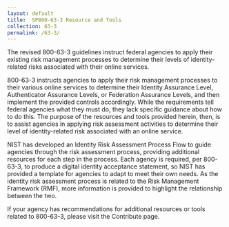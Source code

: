 ```yaml
---	
layout: default	
title:  SP800-63-3 Resource and Tools	
collection: 63-3	
permalink: /63-3/	
---		
```

The revised 800-63-3 guidelines instruct federal agencies to apply their existing risk management processes to determine their levels of identity-related risks associated with their online services.

800-63-3 instructs agencies to apply their risk management processes to their various online services to determine their Identity Assurance Level, Authenticator Assurance Levels, or Federation Assurance Levels, and then implement the provided controls accordingly. While the requirements tell federal agencies what they must do, they lack specific guidance about how to do this. The purpose of the resources and tools provided herein, then, is to assist agencies in applying risk assessment activities to determine their level of identity-related risk associated with an online service. 

NIST has developed an Identity Risk Assessment Process Flow to guide agencies through the risk assessment process, providing additional resources for each step in the process. Each agency is required, per 800-63-3, to produce a digital identity acceptance statement, so NIST has provided a template for agencies to adapt to meet their own needs. As the identity risk assessment process is related to the Risk Management Framework (RMF), more information is provided to highlight the relationship between the two. 

If your agency has recommendations for additional resources or tools related to 800-63-3, please visit the Contribute page.
